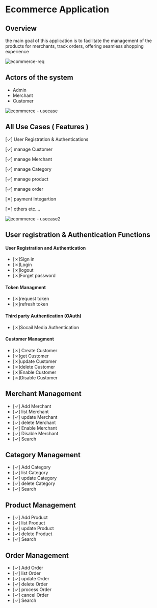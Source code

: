 
# Ecommerce Application

## Overview
the main goal of this application is to facilitate  the management of 
the products for merchants, track orders, offering seamless shopping experience

![ecommerce-req](https://github.com/user-attachments/assets/23aa8e0a-b9c5-4b68-a23f-555a2ba431c4)


## 
## Actors of the system
* Admin
* Merchant
* Customer

![ecommerce - usecase](https://github.com/user-attachments/assets/0cdb9148-e2c9-46ae-a5e2-aea404ff1908)


## All Use Cases ( Features )

  [&check;]  User Registration & Authentications

  [&check;] manage Customer

  [&check;] manage Merchant

  [&check;] manage Category

  [&check;] manage product

  [&check;] manage order

  [&cross;] payment Integartion

  [&cross;] others etc....

![ecommerce - usecase2](https://github.com/user-attachments/assets/e82d6a98-4a35-4ce5-9681-e5b9d34c81c0)



## User registration & Authentication Functions

#### User Registration and Authentication

-   [&cross;]Sign in
-   [&cross;]Login
-   [&cross;]logout
-   [&cross;]Forget password

#### Token Managment

-    [&cross;]request token
-    [&cross;]refresh token

#### Third party Authentication (OAuth)

-   [&cross;]Socail Media Authentication

#### Customer Managment

-  [&cross;] Create Customer
-   [&cross;]get Customer
-   [&cross;]update Customer
-   [&cross;]delete Customer
-   [&cross;]Enable Customer
-   [&cross;]Disable Customer


## Merchant Management

-   [&check;] Add Merchant
-   [&check;] list Merchant
-   [&check;] update Merchant
-   [&check;] delete Merchant
-   [&check;] Enable Merchant
-   [&check;] Disable Merchant
-   [&check;] Search 


## Category Management

-   [&check;] Add Category
-   [&check;] list Category
-   [&check;] update Category
-   [&check;] delete Category
-   [&check;] Search 

## Product Management

-   [&check;] Add Product
-   [&check;] list Product
-   [&check;] update Product
-   [&check;] delete Product
-   [&check;] Search 


## Order Management

-   [&check;] Add Order
-   [&check;] list Order
-   [&check;] update Order
-   [&check;] delete Order
-   [&check;] process Order
-   [&check;] cancel Order
-   [&check;] Search 

